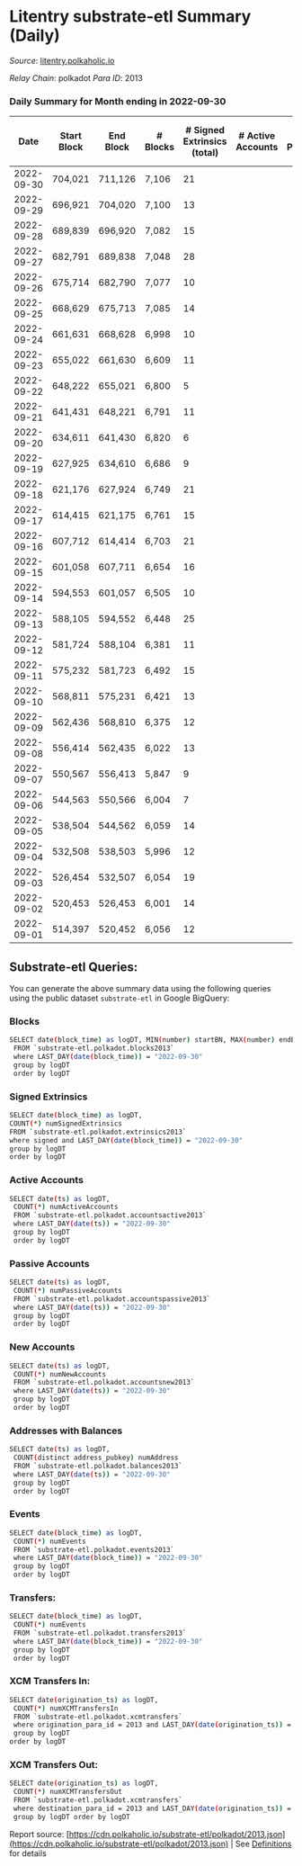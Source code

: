 # Litentry substrate-etl Summary (Daily)

_Source_: [litentry.polkaholic.io](https://litentry.polkaholic.io)

*Relay Chain*: polkadot
*Para ID*: 2013



### Daily Summary for Month ending in 2022-09-30


| Date | Start Block | End Block | # Blocks | # Signed Extrinsics (total) | # Active Accounts | # Passive | # New | # Addresses with Balances | # Events | # Transfers | # XCM Transfers In | # XCM Transfers Out | Issues | 
| ---- | ----------- | --------- | -------- | --------------------------- | ----------------- | --------- | ----- | ------------------------- | -------- | ----------- | ------------------ | ------------------- | ------ |
| 2022-09-30 | 704,021 | 711,126 | 7,106 | 21 |  |  |  | 4,671 | 14,367 |   |   |   |  |
| 2022-09-29 | 696,921 | 704,020 | 7,100 | 13 |  |  |  |  | 14,310 |   |   |   |  |
| 2022-09-28 | 689,839 | 696,920 | 7,082 | 15 |  |  |  |  | 14,280 |   |   |   |  |
| 2022-09-27 | 682,791 | 689,838 | 7,048 | 28 |  |  |  |  | 14,284 |   |   |   |  |
| 2022-09-26 | 675,714 | 682,790 | 7,077 | 10 |  |  |  |  | 14,248 |   |   |   |  |
| 2022-09-25 | 668,629 | 675,713 | 7,085 | 14 |  |  |  |  | 14,285 |   |   |   |  |
| 2022-09-24 | 661,631 | 668,628 | 6,998 | 10 |  |  |  |  | 14,088 |   |   |   |  |
| 2022-09-23 | 655,022 | 661,630 | 6,609 | 11 |  |  |  |  | 13,319 |   |   |   |  |
| 2022-09-22 | 648,222 | 655,021 | 6,800 | 5 |  |  |  |  | 13,665 |   |   |   |  |
| 2022-09-21 | 641,431 | 648,221 | 6,791 | 11 |  |  |  |  | 13,681 |   |   |   |  |
| 2022-09-20 | 634,611 | 641,430 | 6,820 | 6 |  |  |  |  | 13,711 |   |   |   |  |
| 2022-09-19 | 627,925 | 634,610 | 6,686 | 9 |  |  |  | 4,671 | 13,457 |   |   |   |  |
| 2022-09-18 | 621,176 | 627,924 | 6,749 | 21 |  |  |  | 4,671 | 13,646 |   |   |   |  |
| 2022-09-17 | 614,415 | 621,175 | 6,761 | 15 |  |  |  | 4,671 | 13,645 |   |   |   |  |
| 2022-09-16 | 607,712 | 614,414 | 6,703 | 21 |  |  |  | 4,671 | 13,561 |   |   |   |  |
| 2022-09-15 | 601,058 | 607,711 | 6,654 | 16 |  |  |  | 4,671 | 13,432 |   |   |   |  |
| 2022-09-14 | 594,553 | 601,057 | 6,505 | 10 |  |  |  | 4,671 | 13,106 |   |   |   |  |
| 2022-09-13 | 588,105 | 594,552 | 6,448 | 25 |  |  |  | 4,671 | 13,068 |   |   |   |  |
| 2022-09-12 | 581,724 | 588,104 | 6,381 | 11 |  |  |  | 4,671 | 12,852 |   |   |   |  |
| 2022-09-11 | 575,232 | 581,723 | 6,492 | 15 |  |  |  |  | 13,108 |   |   |   |  |
| 2022-09-10 | 568,811 | 575,231 | 6,421 | 13 |  |  |  |  | 12,942 |   |   |   |  |
| 2022-09-09 | 562,436 | 568,810 | 6,375 | 12 |  |  |  |  | 12,853 |   |   |   |  |
| 2022-09-08 | 556,414 | 562,435 | 6,022 | 13 |  |  |  | 4,671 | 12,147 |   |   |   |  |
| 2022-09-07 | 550,567 | 556,413 | 5,847 | 9 |  |  |  | 4,671 | 11,784 |   |   |   |  |
| 2022-09-06 | 544,563 | 550,566 | 6,004 | 7 |  |  |  |  | 12,077 |   |   |   |  |
| 2022-09-05 | 538,504 | 544,562 | 6,059 | 14 |  |  |  |  | 12,223 |   |   |   |  |
| 2022-09-04 | 532,508 | 538,503 | 5,996 | 12 |  |  |  |  | 12,098 |   |   |   |  |
| 2022-09-03 | 526,454 | 532,507 | 6,054 | 19 |  |  |  |  | 12,243 |   |   |   |  |
| 2022-09-02 | 520,453 | 526,453 | 6,001 | 14 |  |  |  |  | 12,109 |   |   |   |  |
| 2022-09-01 | 514,397 | 520,452 | 6,056 | 12 |  |  |  |  | 12,220 |   |   |   |  |

## Substrate-etl Queries:
You can generate the above summary data using the following queries using the public dataset `substrate-etl` in Google BigQuery:

### Blocks
```bash
SELECT date(block_time) as logDT, MIN(number) startBN, MAX(number) endBN, COUNT(*) numBlocks 
 FROM `substrate-etl.polkadot.blocks2013`  
 where LAST_DAY(date(block_time)) = "2022-09-30" 
 group by logDT 
 order by logDT
```

### Signed Extrinsics
```bash
SELECT date(block_time) as logDT, 
COUNT(*) numSignedExtrinsics 
FROM `substrate-etl.polkadot.extrinsics2013`  
where signed and LAST_DAY(date(block_time)) = "2022-09-30" 
group by logDT 
order by logDT
```

### Active Accounts
```bash
SELECT date(ts) as logDT, 
 COUNT(*) numActiveAccounts 
 FROM `substrate-etl.polkadot.accountsactive2013` 
 where LAST_DAY(date(ts)) = "2022-09-30" 
 group by logDT 
 order by logDT
```

### Passive Accounts
```bash
SELECT date(ts) as logDT, 
 COUNT(*) numPassiveAccounts 
 FROM `substrate-etl.polkadot.accountspassive2013` 
 where LAST_DAY(date(ts)) = "2022-09-30" 
 group by logDT 
 order by logDT
```

### New Accounts
```bash
SELECT date(ts) as logDT, 
 COUNT(*) numNewAccounts 
 FROM `substrate-etl.polkadot.accountsnew2013` 
 where LAST_DAY(date(ts)) = "2022-09-30" 
 group by logDT
 order by logDT
```

### Addresses with Balances
```bash
SELECT date(ts) as logDT,
 COUNT(distinct address_pubkey) numAddress 
 FROM `substrate-etl.polkadot.balances2013` 
 where LAST_DAY(date(ts)) = "2022-09-30" 
 group by logDT 
 order by logDT
```

### Events
```bash
SELECT date(block_time) as logDT, 
 COUNT(*) numEvents 
 FROM `substrate-etl.polkadot.events2013` 
 where LAST_DAY(date(block_time)) = "2022-09-30" 
 group by logDT 
 order by logDT
```

### Transfers:
```bash
SELECT date(block_time) as logDT, 
 COUNT(*) numEvents 
 FROM `substrate-etl.polkadot.transfers2013` 
 where LAST_DAY(date(block_time)) = "2022-09-30" 
 group by logDT 
 order by logDT
```

### XCM Transfers In:
```bash
SELECT date(origination_ts) as logDT, 
 COUNT(*) numXCMTransfersIn 
 FROM `substrate-etl.polkadot.xcmtransfers` 
 where origination_para_id = 2013 and LAST_DAY(date(origination_ts)) = "2022-09-30" 
 group by logDT 
order by logDT
```

### XCM Transfers Out:
```bash
SELECT date(origination_ts) as logDT, 
 COUNT(*) numXCMTransfersOut 
 FROM `substrate-etl.polkadot.xcmtransfers` 
 where destination_para_id = 2013 and LAST_DAY(date(origination_ts)) = "2022-09-30" 
 group by logDT order by logDT
```


Report source: [https://cdn.polkaholic.io/substrate-etl/polkadot/2013.json](https://cdn.polkaholic.io/substrate-etl/polkadot/2013.json) | See [Definitions](/DEFINITIONS.md) for details
